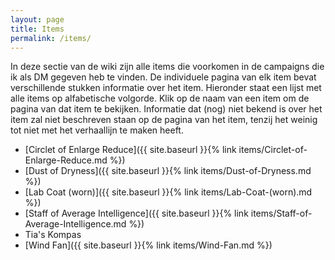 ```yaml
---
layout: page
title: Items
permalink: /items/
---
```


In deze sectie van de wiki zijn alle items die voorkomen in de campaigns die ik als DM gegeven heb te vinden. De individuele pagina van elk item bevat verschillende stukken informatie over het item. Hieronder staat een lijst met alle items op alfabetische volgorde. Klik op de naam van een item om de pagina van dat item te bekijken. Informatie dat (nog) niet bekend is over het item zal niet beschreven staan op de pagina van het item, tenzij het weinig tot niet met het verhaallijn te maken heeft.

* [Circlet of Enlarge Reduce]({{ site.baseurl }}{% link items/Circlet-of-Enlarge-Reduce.md %})
* [Dust of Dryness]({{ site.baseurl }}{% link items/Dust-of-Dryness.md %})
* [Lab Coat (worn)]({{ site.baseurl }}{% link items/Lab-Coat-(worn).md %})
* [Staff of Average Intelligence]({{ site.baseurl }}{% link items/Staff-of-Average-Intelligence.md %})
* Tia's Kompas
* [Wind Fan]({{ site.baseurl }}{% link items/Wind-Fan.md %})